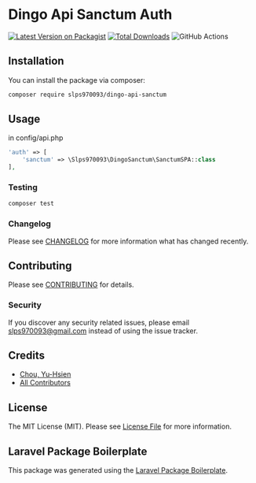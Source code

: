 # Dingo Api Sanctum Auth

[![Latest Version on Packagist](https://img.shields.io/packagist/v/slps970093/dingo-api-sanctum.svg?style=flat-square)](https://packagist.org/packages/slps970093/dingo-api-sanctum)
[![Total Downloads](https://img.shields.io/packagist/dt/slps970093/dingo-api-sanctum.svg?style=flat-square)](https://packagist.org/packages/slps970093/dingo-api-sanctum)
![GitHub Actions](https://github.com/slps970093/dingo-api-sanctum/actions/workflows/main.yml/badge.svg)


## Installation

You can install the package via composer:

```bash
composer require slps970093/dingo-api-sanctum
```

## Usage

in config/api.php

```php
'auth' => [ 
    'sanctum' => \Slps970093\DingoSanctum\SanctumSPA::class 
],
```

### Testing

```bash
composer test
```

### Changelog

Please see [CHANGELOG](CHANGELOG.md) for more information what has changed recently.

## Contributing

Please see [CONTRIBUTING](CONTRIBUTING.md) for details.

### Security

If you discover any security related issues, please email slps970093@gmail.com instead of using the issue tracker.

## Credits

-   [Chou, Yu-Hsien](https://github.com/slps970093)
-   [All Contributors](../../contributors)

## License

The MIT License (MIT). Please see [License File](LICENSE.md) for more information.

## Laravel Package Boilerplate

This package was generated using the [Laravel Package Boilerplate](https://laravelpackageboilerplate.com).
